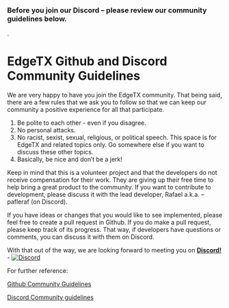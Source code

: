 ### Before you join our Discord – please review our community guidelines below.
.

# EdgeTX Github and Discord Community Guidelines

We are very happy to have you join the EdgeTX community. 
That being said, there are a few rules that we ask you to follow so that we can keep our community a positive experience for all that participate.
1.	Be polite to each other - even if you disagree.
2.	No personal attacks.
3.	No racist, sexist, sexual, religious, or political speech. This space is for EdgeTX and related topics only. Go somewhere else if you want to discuss these other topics. 
4.	Basically, be nice and don’t be a jerk!

Keep in mind that this is a volunteer project and that the developers do not receive compensation for their work. They are giving up their free time to help bring a great product to the community. If you want to contribute to development, please discuss it with the lead developer, Rafael a.k.a. – pafleraf (on Discord).

If you have ideas or changes that you would like to see implemented, please feel free to create a pull request in Github. If you do make a pull request, please keep track of its progress. That way, if developers have questions or comments, you can discuss it with them on Discord.

With that out of the way, we are looking forward to meeting you on **[Discord!](https://discord.gg/wF9wUKnZ6H)** - 
[![Discord](https://img.shields.io/discord/839849772864503828.svg?label=&logo=discord&logoColor=ffffff&color=7389D8&labelColor=6A7EC2)](https://discord.gg/wF9wUKnZ6H)

For further reference:

[Github Community Guidelines](https://docs.github.com/en/github/site-policy/github-community-guidelines)

[Discord Community guidelines](https://discord.com/guidelines)


